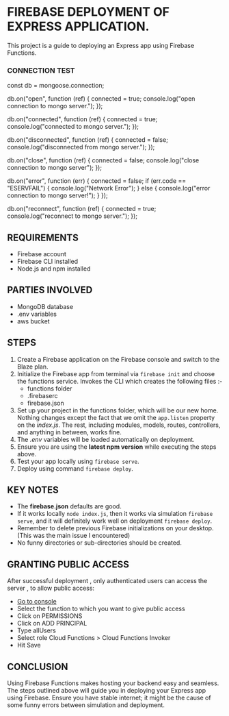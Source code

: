 # FIREBASE DEPLOYMENT OF EXPRESS APPLICATION.

This project is a guide to deploying an Express app using Firebase Functions.

### CONNECTION TEST

const db = mongoose.connection;

db.on("open", function (ref) {
connected = true;
console.log("open connection to mongo server.");
});

db.on("connected", function (ref) {
connected = true;
console.log("connected to mongo server.");
});

db.on("disconnected", function (ref) {
connected = false;
console.log("disconnected from mongo server.");
});

db.on("close", function (ref) {
connected = false;
console.log("close connection to mongo server");
});

db.on("error", function (err) {
connected = false;
if (err.code == "ESERVFAIL") {
console.log("Network Error");
} else {
console.log("error connection to mongo server!");
}
});

db.on("reconnect", function (ref) {
connected = true;
console.log("reconnect to mongo server.");
});

## REQUIREMENTS

- Firebase account
- Firebase CLI installed
- Node.js and npm installed

## PARTIES INVOLVED

- MongoDB database
- .env variables
- aws bucket

## STEPS

1. Create a Firebase application on the Firebase console and switch to the Blaze plan.
2. Initialize the Firebase app from terminal via `firebase init` and choose the functions service. Invokes the CLI which creates the following files :-
   - functions folder
   - .firebaserc
   - firebase.json
3. Set up your project in the functions folder, which will be our new home. Nothing changes except the fact that we omit the `app.listen` property on the _index.js_. The rest, including modules, models, routes, controllers, and anything in between, works fine.
4. The _.env_ variables will be loaded automatically on deployment.
5. Ensure you are using the **latest npm version** while executing the steps above.
6. Test your app locally using `firebase serve`.
7. Deploy using command `firebase deploy`.

## KEY NOTES

- The **firebase.json** defaults are good.
- If it works locally `node index.js`, then it works via simulation `firebase serve`, and it will definitely work well on deployment `firebase deploy`.
- Remember to delete previous Firebase initializations on your desktop. (This was the main issue I encountered)
- No funny directories or sub-directories should be created.

## GRANTING PUBLIC ACCESS

After successful deployment , only authenticated users can access the server , to allow public access:

- [Go to console](https://console.cloud.google.com/functions/list)
- Select the function to which you want to give public access
- Click on PERMISSIONS
- Click on ADD PRINCIPAL
- Type allUsers
- Select role Cloud Functions > Cloud Functions Invoker
- Hit Save

## CONCLUSION

Using Firebase Functions makes hosting your backend easy and seamless. The steps outlined above will guide you in deploying your Express app using Firebase.
Ensure you have stable internet; it might be the cause of some funny errors between simulation and deployment.
